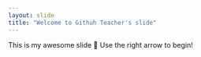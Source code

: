 ```yaml
---
layout: slide
title: "Welcome to Githuh Teacher's slide"
---
```

This is my awesome slide :tada:
Use the right arrow to begin!
